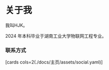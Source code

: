 # 关于我

我叫HJK。

2024 年本科毕业于湖南工业大学物联网工程专业。



### 联系方式

[cards cols=2(./docs/主页/assets/social.yaml)]

<!-- ### 工作 & 学习经历

[timeline(./docs/主页/assets/exp.yaml)] -->
